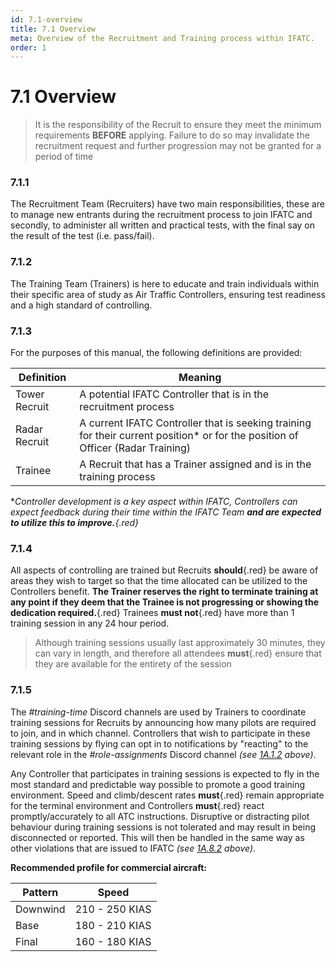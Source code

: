 ```yaml
---
id: 7.1-overview
title: 7.1 Overview
meta: Overview of the Recruitment and Training process within IFATC.
order: 1
---
```


# 7.1  Overview

 

> It is the responsibility of the Recruit to ensure they meet the minimum requirements **BEFORE** applying. Failure to do so may invalidate the recruitment request and further progression may not be granted for a period of time

 

### 7.1.1    

The Recruitment Team (Recruiters) have two main responsibilities, these are to manage new entrants during the recruitment process to join IFATC and secondly, to administer all written and practical tests, with the final say on the result of the test (i.e. pass/fail).



### 7.1.2    

The Training Team (Trainers) is here to educate and train individuals within their specific area of study as Air Traffic Controllers, ensuring test readiness and a high standard of controlling.



### 7.1.3    

For the purposes of this manual, the following definitions are provided:

 

| Definition    | Meaning                                                      |
| ------------- | ------------------------------------------------------------ |
| Tower Recruit | A potential IFATC Controller that is in the recruitment process |
| Radar Recruit | A current IFATC Controller that is seeking training for their current position* or for the position of Officer (Radar Training) |
| Trainee       | A Recruit that has a Trainer assigned and is in the training process |

 

**Controller development is a key aspect within IFATC, Controllers can expect feedback during their time within the IFATC Team **and are expected to utilize this to improve.**{.red}* 

 

### 7.1.4    

All aspects of controlling are trained but Recruits **should**{.red} be aware of areas they wish to target so that the time allocated can be utilized to the Controllers benefit. **The Trainer reserves the right to terminate training at any point if they deem that the Trainee is not progressing or showing the dedication required.**{.red} Trainees **must not**{.red} have more than 1 training session in any 24 hour period.



> Although training sessions usually last approximately 30 minutes, they can vary in length, and therefore all attendees **must**{.red} ensure that they are available for the entirety of the session



### 7.1.5

The *#training-time* Discord channels are used by Trainers to coordinate training sessions for Recruits by announcing how many pilots are required to join, and in which channel. Controllers that wish to participate in these training sessions by flying can opt in to notifications by "reacting" to the relevant role in the *#role-assignments* Discord channel *(see [1A.1.2](/guide/atc-manual/1a.-administration/1a.1-discord-communication#1a.1.2) above)*. 



Any Controller that participates in training sessions is expected to fly in the most standard and predictable way possible to promote a good training environment. Speed and climb/descent rates **must**{.red} remain appropriate for the terminal environment and Controllers **must**{.red} react promptly/accurately to all ATC instructions. Disruptive or distracting pilot behaviour during training sessions is not tolerated and may result in being disconnected or reported. This will then be handled in the same way as other violations that are issued to IFATC *(see [1A.8.2](/guide/atc-manual/1a.-administration/1a.8-disciplinary-and-suspension-procedure#1a.8.2) above)*.



**Recommended profile for commercial aircraft:**

| Pattern  | Speed          |
| -------- | -------------- |
| Downwind | 210 - 250 KIAS |
| Base     | 180 - 210 KIAS |
| Final    | 160 - 180 KIAS |

